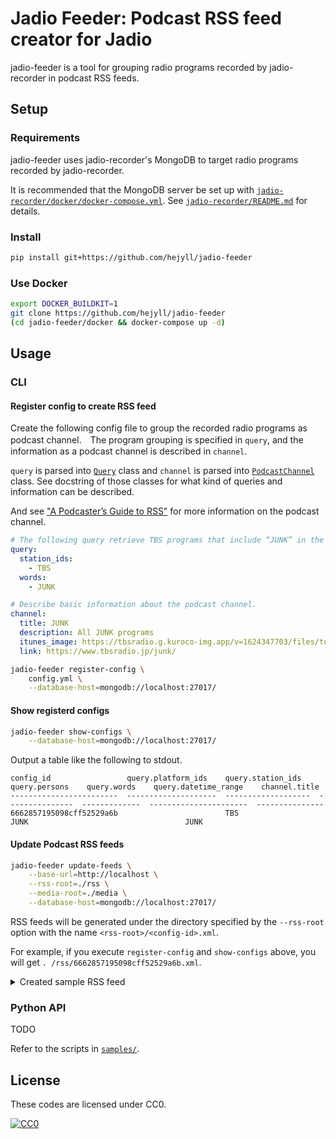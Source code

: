 # Jadio Feeder: Podcast RSS feed creator for Jadio

jadio-feeder is a tool for grouping radio programs recorded by jadio-recorder in podcast RSS feeds.

## Setup

### Requirements

jadio-feeder uses jadio-recorder's MongoDB to target radio programs recorded by jadio-recorder.

It is recommended that the MongoDB server be set up with [`jadio-recorder/docker/docker-compose.yml`](https://github.com/hejyll/jadio-recorder/blob/main/docker/docker-compose.yml). See [`jadio-recorder/README.md`](https://github.com/hejyll/jadio-recorder/blob/main/README.md) for details.

### Install

```bash
pip install git+https://github.com/hejyll/jadio-feeder
```

### Use Docker

```bash
export DOCKER_BUILDKIT=1
git clone https://github.com/hejyll/jadio-feeder
(cd jadio-feeder/docker && docker-compose up -d)
```

## Usage

### CLI

#### Register config to create RSS feed

Create the following config file to group the recorded radio programs as podcast channel.　The program grouping is specified in `query`, and the information as a podcast channel is described in `channel`.

`query` is parsed into [`Query`](src/jadio_feeder/config.py) class and `channel` is parsed into [`PodcastChannel`](src/jadio_feeder/podcast.py) class. See docstring of those classes for what kind of queries and information can be described.

And see ["A Podcaster’s Guide to RSS"](https://help.apple.com/itc/podcasts_connect/#/itcb54353390) for more information on the podcast channel.

```yml
# The following query retrieve TBS programs that include “JUNK” in the program name or description.
query:
  station_ids:
    - TBS
  words:
    - JUNK

# Describe basic information about the podcast channel.
channel:
  title: JUNK
  description: All JUNK programs
  itunes_image: https://tbsradio.g.kuroco-img.app/v=1624347703/files/topics/743_ext_18_0.jpg
  link: https://www.tbsradio.jp/junk/
```

```bash
jadio-feeder register-config \
    config.yml \
    --database-host=mongodb://localhost:27017/
```

#### Show registerd configs

```bash
jadio-feeder show-configs \
    --database-host=mongodb://localhost:27017/
```

Output a table like the following to stdout.

```
config_id                 query.platform_ids    query.station_ids    query.persons    query.words    query.datetime_range    channel.title
------------------------  --------------------  -------------------  ---------------  -------------  ----------------------  ---------------
6662857195098cff52529a6b                        TBS                                   JUNK                                   JUNK
```

#### Update Podcast RSS feeds

```bash
jadio-feeder update-feeds \
    --base-url=http://localhost \
    --rss-root=./rss \
    --media-root=./media \
    --database-host=mongodb://localhost:27017/
```

RSS feeds will be generated under the directory specified by the `--rss-root` option with the name `<rss-root>/<config-id>.xml`.

For example, if you execute `register-config` and `show-configs` above, you will get `. /rss/6662857195098cff52529a6b.xml`.

<details><summary>Created sample RSS feed</summary><div>

```xml
<rss xmlns:itunes="http://www.itunes.com/dtds/podcast-1.0.dtd" xmlns:atom="http://www.w3.org/2005/Atom" xmlns:content="http://purl.org/rss/1.0/modules/content/" version="2.0">
    <channel>
        <title>JUNK</title>
        <link>https://www.tbsradio.jp/junk/</link>
        <description>All JUNK programs</description>
        <docs>http://www.rssboard.org/rss-specification</docs>
        <generator>python-feedgen</generator>
        <language>ja</language>
        <lastBuildDate>Fri, 07 Jun 2024 04:02:24 +0000</lastBuildDate>
        <itunes:block>no</itunes:block>
        <itunes:image href="https://tbsradio.g.kuroco-img.app/v=1624347703/files/topics/743_ext_18_0.jpg"/>
        <itunes:explicit>no</itunes:explicit>
        <itunes:complete>no</itunes:complete>
        <itunes:type>episodic</itunes:type>
        <item>
            <title>2024/06/06 01:00</title>
            <link>https://www.tbsradio.jp/junk/</link>
            <description>X（旧Twitter）：<a href="https://twitter.com/junk_tbsr" target="_blank"><u>@junk_tbsr</u></a><br> メール：<a href="mailto:fumou@tbs.co.jp"><u>fumou@tbs.co.jp</a></description>
            <guid isPermaLink="false">10032994</guid>
            <enclosure url="http://localhost/media/radiko.jp/TBS/66623ea6a4db94c8b7e311a5/media.m4a" length="42732193" type="audio/x-m4a"/>
            <pubDate>Thu, 06 Jun 2024 01:00:00 +0919</pubDate>
            <itunes:block>no</itunes:block>
            <itunes:image href="https://program-static.cf.radiko.jp/5739ut8z0b.jpg"/>
            <itunes:duration>7200</itunes:duration>
            <itunes:explicit>no</itunes:explicit>
            <itunes:episodeType>full</itunes:episodeType>
        </item>
        <item>
            <title>2024/06/05 01:00</title>
            <link>https://www.tbsradio.jp/junk/</link>
            <description>X（旧Twitter）：<a href="https://twitter.com/junk_tbsr" target="_blank"><u>@junk_tbsr</u></a><br> メール：<a href="mailto:bakusho@tbs.co.jp"><u>bakusho@tbs.co.jp</a></description>
            <guid isPermaLink="false">10027861</guid>
            <enclosure url="http://localhost/media/radiko.jp/TBS/66623e83a4db94c8b7e311a4/media.m4a" length="42920883" type="audio/x-m4a"/>
            <pubDate>Wed, 05 Jun 2024 01:00:00 +0919</pubDate>
            <itunes:block>no</itunes:block>
            <itunes:image href="https://program-static.cf.radiko.jp/pizopy8f8o.png"/>
            <itunes:duration>7200</itunes:duration>
            <itunes:explicit>no</itunes:explicit>
            <itunes:episodeType>full</itunes:episodeType>
        </item>
        ...
    </channel>
</rss>
```

</div></details>

### Python API

TODO

Refer to the scripts in [`samples/`](samples/).

## License

These codes are licensed under CC0.

[![CC0](http://i.creativecommons.org/p/zero/1.0/88x31.png "CC0")](http://creativecommons.org/publicdomain/zero/1.0/deed.ja)
